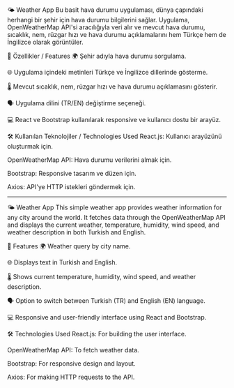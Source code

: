 🌤️ Weather App
Bu basit hava durumu uygulaması, dünya çapındaki herhangi bir şehir için hava durumu bilgilerini sağlar. Uygulama, OpenWeatherMap API'si aracılığıyla veri alır ve mevcut hava durumu, sıcaklık, nem, rüzgar hızı ve hava durumu açıklamalarını hem Türkçe hem de İngilizce olarak görüntüler.

🚀 Özellikler / Features
🌍 Şehir adıyla hava durumu sorgulama.

🌐 Uygulama içindeki metinleri Türkçe ve İngilizce dillerinde gösterme.

🌡️ Mevcut sıcaklık, nem, rüzgar hızı ve hava durumu açıklamasını gösterir.

🗣️ Uygulama dilini (TR/EN) değiştirme seçeneği.

💻 React ve Bootstrap kullanılarak responsive ve kullanıcı dostu bir arayüz.

🛠️ Kullanılan Teknolojiler / Technologies Used
React.js: Kullanıcı arayüzünü oluşturmak için.

OpenWeatherMap API: Hava durumu verilerini almak için.

Bootstrap: Responsive tasarım ve düzen için.

Axios: API'ye HTTP istekleri göndermek için.

---

🌤️ Weather App
This simple weather app provides weather information for any city around the world. It fetches data through the OpenWeatherMap API and displays the current weather, temperature, humidity, wind speed, and weather description in both Turkish and English.

🚀 Features
🌍 Weather query by city name.

🌐 Displays text in Turkish and English.

🌡️ Shows current temperature, humidity, wind speed, and weather description.

🗣️ Option to switch between Turkish (TR) and English (EN) language.

💻 Responsive and user-friendly interface using React and Bootstrap.

🛠️ Technologies Used
React.js: For building the user interface.

OpenWeatherMap API: To fetch weather data.

Bootstrap: For responsive design and layout.

Axios: For making HTTP requests to the API.
